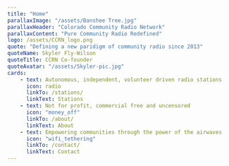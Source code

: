 ```yaml
---
title: "Home"
parallaxImage: "/assets/Banshee Tree.jpg"
parallaxHeader: "Colorado Community Radio Network"
parallaxContent: "Pure Community Radio Redefined"
logo: /assets/CCRN_logo.png
quote: "Defining a new paridigm of community radio since 2013"
quoteName: Skyler Fly-Wilson
quoteTitle: CCRN Co-founder
quoteAvatar: "/assets/Skyler-pic.jpg"
cards:
    - text: Autonomous, independent, volunteer driven radio stations
      icon: radio
      linkTo: /stations/
      linkText: Stations
    - text: Not for profit, commercial free and uncensored
      icon: "money_off"
      linkTo: /about/
      linkText: About
    - text: Empowering communities through the power of the airwaves
      icon: "wifi_tethering"
      linkTo: /contact/
      linkText: Contact
---
```


